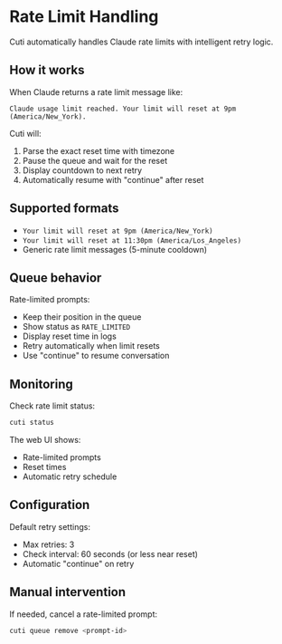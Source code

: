 # Rate Limit Handling

Cuti automatically handles Claude rate limits with intelligent retry logic.

## How it works

When Claude returns a rate limit message like:
```
Claude usage limit reached. Your limit will reset at 9pm (America/New_York).
```

Cuti will:
1. Parse the exact reset time with timezone
2. Pause the queue and wait for the reset
3. Display countdown to next retry
4. Automatically resume with "continue" after reset

## Supported formats

- `Your limit will reset at 9pm (America/New_York)`
- `Your limit will reset at 11:30pm (America/Los_Angeles)`
- Generic rate limit messages (5-minute cooldown)

## Queue behavior

Rate-limited prompts:
- Keep their position in the queue
- Show status as `RATE_LIMITED`
- Display reset time in logs
- Retry automatically when limit resets
- Use "continue" to resume conversation

## Monitoring

Check rate limit status:
```bash
cuti status
```

The web UI shows:
- Rate-limited prompts
- Reset times
- Automatic retry schedule

## Configuration

Default retry settings:
- Max retries: 3
- Check interval: 60 seconds (or less near reset)
- Automatic "continue" on retry

## Manual intervention

If needed, cancel a rate-limited prompt:
```bash
cuti queue remove <prompt-id>
```